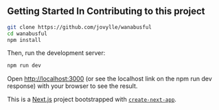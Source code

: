 
## Getting Started In Contributing to this project


```bash
git clone https://github.com/jovylle/wanabusful
cd wanabusful
npm install
```

Then, run the development server:

```bash
npm run dev
```

Open [http://localhost:3000](http://localhost:3000) (or see the localhost link on the npm run dev response) with your browser to see the result.


This is a [Next.js](https://nextjs.org/) project bootstrapped with [`create-next-app`](https://github.com/vercel/next.js/tree/canary/packages/create-next-app).
